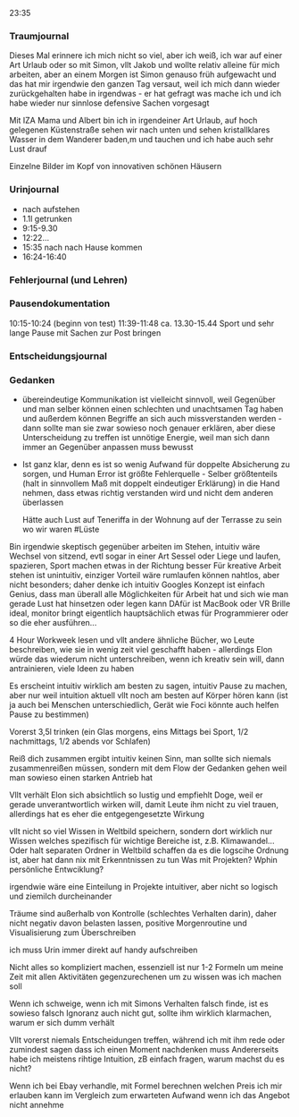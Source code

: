 23:35

### Traumjournal
Dieses Mal erinnere ich mich nicht so viel, aber ich weiß, ich war auf einer Art Urlaub oder so mit Simon, vllt Jakob und wollte relativ alleine für mich arbeiten, aber an einem Morgen ist Simon genauso früh aufgewacht und das hat mir irgendwie den ganzen Tag versaut, weil ich mich dann wieder zurückgehalten habe in irgendwas - er hat gefragt was mache ich und ich habe wieder nur sinnlose defensive Sachen vorgesagt

Mit IZA Mama und Albert bin ich in irgendeiner Art Urlaub, auf hoch gelegenen Küstenstraße sehen wir nach unten und sehen kristallklares Wasser in dem Wanderer baden,m und tauchen und ich habe auch sehr Lust drauf

Einzelne Bilder im Kopf von innovativen schönen Häusern 

  ### Urinjournal
- nach aufstehen
- 1.1l getrunken
- 9:15-9.30
- 12:22...
- 15:35 nach nach Hause kommen
- 16:24-16:40
### Fehlerjournal (und Lehren)
### Pausendokumentation
10:15-10:24 (beginn von test)
11:39-11:48
ca. 13.30-15.44 Sport und sehr lange Pause mit Sachen zur Post bringen
### Entscheidungsjournal

### Gedanken
- übereindeutige Kommunikation ist vielleicht sinnvoll, weil Gegenüber und man selber können einen schlechten und unachtsamen Tag haben und außerdem können Begriffe an sich auch missverstanden werden - dann sollte man sie zwar sowieso noch genauer erklären, aber diese Unterscheidung zu treffen ist unnötige Energie, weil man sich dann immer an Gegenüber anpassen muss bewusst
- Ist ganz klar, denn es ist so wenig Aufwand für doppelte Absicherung zu sorgen, und Human Error ist größte Fehlerquelle - Selber größtenteils (halt in sinnvollem Maß mit doppelt eindeutiger Erklärung) in die Hand nehmen, dass etwas richtig verstanden wird und nicht dem anderen überlassen

	Hätte auch Lust auf Teneriffa in der Wohnung auf der Terrasse zu sein wo wir waren #Lüste 

Bin irgendwie skeptisch gegenüber arbeiten im Stehen, intuitiv wäre Wechsel von sitzend, evtl sogar in einer Art Sessel oder Liege und laufen, spazieren, Sport machen etwas in der Richtung besser
Für kreative Arbeit stehen ist unintuitiv, einziger Vorteil wäre rumlaufen können nahtlos, aber nicht besonders; daher denke ich intuitiv Googles Konzept ist einfach Genius, dass man überall alle Möglichkeiten für Arbeit hat und sich wie man gerade Lust hat hinsetzen oder legen kann
DAfür ist MacBook oder VR Brille ideal, monitor bringt eigentlich hauptsächlich etwas für Programmierer oder so die eher ausführen...

4 Hour Workweek lesen und vllt andere ähnliche Bücher, wo Leute beschreiben, wie sie in wenig zeit viel geschafft haben - allerdings Elon würde das wiederum nicht unterschreiben, wenn ich kreativ sein will, dann antrainieren, viele Ideen zu haben

Es erscheint intuitiv wirklich am besten zu sagen, intuitiv Pause zu machen, aber nur weil intuition aktuell vllt noch am besten auf Körper hören kann (ist ja auch bei Menschen unterschiedlich, Gerät wie Foci könnte auch helfen Pause zu bestimmen)

Vorerst 3,5l trinken (ein Glas morgens, eins Mittags bei Sport, 1/2 nachmittags, 1/2 abends vor Schlafen)

Reiß dich zusammen ergibt intuitiv keinen Sinn, man sollte sich niemals zusammenreißen müssen, sondern mit dem Flow der Gedanken gehen weil man sowieso einen starken Antrieb hat

Vllt verhält Elon sich absichtlich so lustig und empfiehlt Doge, weil er gerade unverantwortlich wirken will, damit Leute ihm nicht zu viel trauen, allerdings hat es eher die entgegengesetzte Wirkung

vllt nicht so viel Wissen in Weltbild speichern, sondern dort wirklich nur Wissen welches spezifisch für wichtige Bereiche ist, z.B. Klimawandel...
Oder halt separaten Ordner in Weltbild schaffen da es die logscihe Ordnung ist, aber hat dann nix mit Erkenntnissen zu tun
Was mit Projekten?
Wphin persönliche Entwciklung?

irgendwie wäre eine Einteilung in Projekte intuitiver, aber nicht so logisch und ziemilch durcheinander

Träume sind außerhalb von Kontrolle (schlechtes Verhalten darin), daher nicht negativ davon belasten lassen, positive Morgenroutine und Visualisierung zum Überschreiben

ich muss Urin immer direkt auf handy aufschreiben

Nicht alles so kompliziert machen, essenziell ist nur 1-2 Formeln um meine Zeit mit allen Aktivitäten gegenzurechenen um zu wissen was ich machen soll

Wenn ich schweige, wenn ich mit Simons Verhalten falsch finde, ist es sowieso falsch
Ignoranz auch nicht gut, sollte ihm wirklich klarmachen, warum er sich dumm verhält

Vllt vorerst niemals Entscheidungen treffen, während ich mit ihm rede oder zumindest sagen dass ich einen Moment nachdenken muss
Andererseits habe ich meistens rihtige Intuition, zB einfach fragen, warum machst du es nicht?

Wenn ich bei Ebay verhandle, mit Formel berechnen welchen Preis ich mir erlauben kann im Vergleich zum erwarteten Aufwand wenn ich das Angebot nicht annehme

